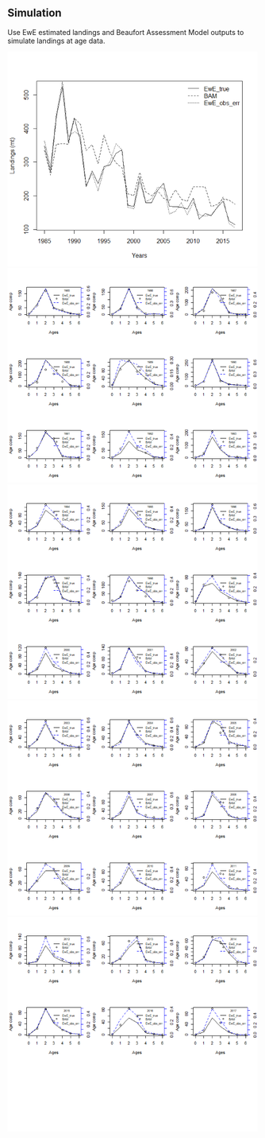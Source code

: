 ## Simulation

Use EwE estimated landings and Beaufort Assessment Model outputs to
simulate landings at age data.

![](simulation_files/figure-markdown_strict/unnamed-chunk-1-1.png)![](simulation_files/figure-markdown_strict/unnamed-chunk-1-2.png)![](simulation_files/figure-markdown_strict/unnamed-chunk-1-3.png)![](simulation_files/figure-markdown_strict/unnamed-chunk-1-4.png)![](simulation_files/figure-markdown_strict/unnamed-chunk-1-5.png)
